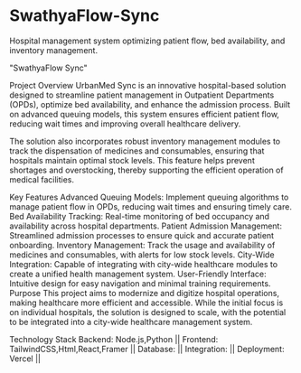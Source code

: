# SwathyaFlow-Sync
Hospital management system optimizing patient flow, bed availability, and inventory management.


"SwathyaFlow Sync"

Project Overview
UrbanMed Sync is an innovative hospital-based solution designed to streamline patient management in Outpatient Departments (OPDs), optimize bed availability, and enhance the admission process. Built on advanced queuing models, this system ensures efficient patient flow, reducing wait times and improving overall healthcare delivery.

The solution also incorporates robust inventory management modules to track the dispensation of medicines and consumables, ensuring that hospitals maintain optimal stock levels. This feature helps prevent shortages and overstocking, thereby supporting the efficient operation of medical facilities.

Key Features
Advanced Queuing Models: Implement queuing algorithms to manage patient flow in OPDs, reducing wait times and ensuring timely care.
Bed Availability Tracking: Real-time monitoring of bed occupancy and availability across hospital departments.
Patient Admission Management: Streamlined admission processes to ensure quick and accurate patient onboarding.
Inventory Management: Track the usage and availability of medicines and consumables, with alerts for low stock levels.
City-Wide Integration: Capable of integrating with city-wide healthcare modules to create a unified health management system.
User-Friendly Interface: Intuitive design for easy navigation and minimal training requirements.
Purpose
This project aims to modernize and digitize hospital operations, making healthcare more efficient and accessible. While the initial focus is on individual hospitals, the solution is designed to scale, with the potential to be integrated into a city-wide healthcare management system.

Technology Stack
Backend:  Node.js,Python ||
Frontend: TailwindCSS,Html,React,Framer ||
Database: ||
Integration:  ||
Deployment: Vercel  ||
